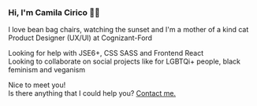 ### Hi, I'm Camila Cirico 👋🏽

I love bean bag chairs, watching the sunset and I'm a mother of a kind cat  
Product Designer (UX/UI) at Cognizant-Ford   

Looking for help with JSE6+, CSS SASS and Frontend React     
Looking to collaborate on social projects like for LGBTQi+ people, black feminism and veganism  

Nice to meet you!  
Is there anything that I could help you? [Contact me.](https://www.linkedin.com/in/ciricocamila/)





<!--
**ciricocamila/ciricocamila** is a ✨ _special_ ✨ repository because its `README.md` (this file) appears on your GitHub profile.

Here are some ideas to get you started:

- 🔭 I’m currently working at Cognizant-Ford
- 🌱 I’m currently learning CSS SASS and React
- 👯 I’m looking to collaborate on ...
- 🤔 I’m looking for help with react frontend skills
- 💬 Ask me about ...
- 📫 How to reach me: 
- 😄 Pronouns: she/her
- ⚡Li'l bit about me: I love bean bag chairs, watching the sunset, I'm a mother of a kind cat, I am vegan
-->
